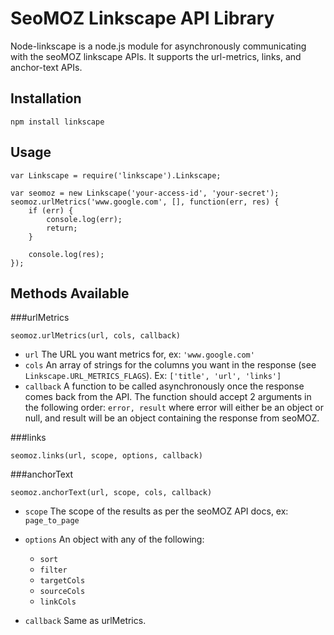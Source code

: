 # SeoMOZ Linkscape API Library

Node-linkscape is a node.js module for asynchronously communicating with the
seoMOZ linkscape APIs. It supports the url-metrics, links, and anchor-text
APIs.

## Installation

    npm install linkscape

## Usage

    var Linkscape = require('linkscape').Linkscape;

    var seomoz = new Linkscape('your-access-id', 'your-secret');
    seomoz.urlMetrics('www.google.com', [], function(err, res) {
        if (err) {
            console.log(err);
            return;
        }

        console.log(res);
    });

## Methods Available

###urlMetrics

    seomoz.urlMetrics(url, cols, callback)

* `url` The URL you want metrics for, ex: `'www.google.com'`
* `cols` An array of strings for the columns you want in the
response (see `Linkscape.URL_METRICS_FLAGS`). Ex: `['title', 'url', 'links']`
* `callback` A function to be called asynchronously once the response comes
back from the API. The function should accept 2 arguments in the following
order: `error, result` where error will either be an object or null, and
result will be an object containing the response from seoMOZ.

###links

    seomoz.links(url, scope, options, callback)

###anchorText

    seomoz.anchorText(url, scope, cols, callback)

* `scope` The scope of the results as per the seoMOZ API docs, ex: `page_to_page`
* `options` An object with any of the following:

    * `sort`
    * `filter`
    * `targetCols`
    * `sourceCols`
    * `linkCols`

* `callback` Same as urlMetrics.
